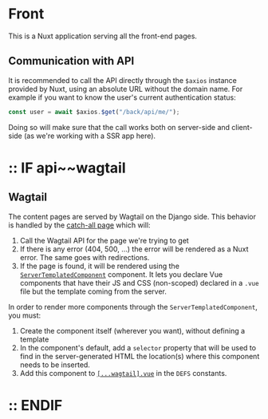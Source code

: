 # Front

This is a Nuxt application serving all the front-end pages.

## Communication with API

It is recommended to call the API directly through the `$axios` instance
provided by Nuxt, using an absolute URL without the domain name. For example if
you want to know the user's current authentication status:

```js
const user = await $axios.$get("/back/api/me/");
```

Doing so will make sure that the call works both on server-side and client-side
(as we're working with a SSR app here).

# :: IF api~~wagtail

## Wagtail

The content pages are served by Wagtail on the Django side. This behavior is
handled by the [catch-all page](./pages/[...wagtail].vue) which will:

1. Call the Wagtail API for the page we're trying to get
2. If there is any error (404, 500, ...) the error will be rendered as a Nuxt
   error. The same goes with redirections.
3. If the page is found, it will be rendered using the
   [`ServerTemplatedComponent`](./components/ServerTemplatedComponent.vue)
   component. It lets you declare Vue components that have their JS and CSS
   (non-scoped) declared in a `.vue` file but the template coming from the
   server.

In order to render more components through the `ServerTemplatedComponent`, you
must:

1. Create the component itself (wherever you want), without defining a template
2. In the component's default, add a `selector` property that will be used to
   find in the server-generated HTML the location(s) where this component needs
   to be inserted.
3. Add this component to [`[...wagtail].vue`](./pages/[...wagtail].vue) in the
   `DEFS` constants.

# :: ENDIF
